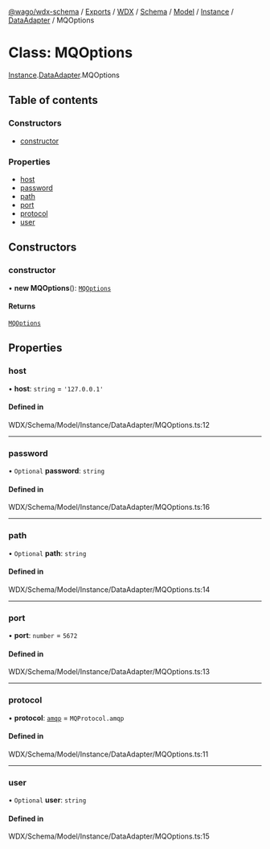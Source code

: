 [@wago/wdx-schema](../README.md) / [Exports](../modules.md) / [WDX](../modules/WDX.md) / [Schema](../modules/WDX.Schema.md) / [Model](../modules/WDX.Schema.Model.md) / [Instance](../modules/WDX.Schema.Model.Instance.md) / [DataAdapter](../modules/WDX.Schema.Model.Instance.DataAdapter.md) / MQOptions

# Class: MQOptions

[Instance](../modules/WDX.Schema.Model.Instance.md).[DataAdapter](../modules/WDX.Schema.Model.Instance.DataAdapter.md).MQOptions

## Table of contents

### Constructors

- [constructor](WDX.Schema.Model.Instance.DataAdapter.MQOptions.md#constructor)

### Properties

- [host](WDX.Schema.Model.Instance.DataAdapter.MQOptions.md#host)
- [password](WDX.Schema.Model.Instance.DataAdapter.MQOptions.md#password)
- [path](WDX.Schema.Model.Instance.DataAdapter.MQOptions.md#path)
- [port](WDX.Schema.Model.Instance.DataAdapter.MQOptions.md#port)
- [protocol](WDX.Schema.Model.Instance.DataAdapter.MQOptions.md#protocol)
- [user](WDX.Schema.Model.Instance.DataAdapter.MQOptions.md#user)

## Constructors

### constructor

• **new MQOptions**(): [`MQOptions`](WDX.Schema.Model.Instance.DataAdapter.MQOptions.md)

#### Returns

[`MQOptions`](WDX.Schema.Model.Instance.DataAdapter.MQOptions.md)

## Properties

### host

• **host**: `string` = `'127.0.0.1'`

#### Defined in

WDX/Schema/Model/Instance/DataAdapter/MQOptions.ts:12

___

### password

• `Optional` **password**: `string`

#### Defined in

WDX/Schema/Model/Instance/DataAdapter/MQOptions.ts:16

___

### path

• `Optional` **path**: `string`

#### Defined in

WDX/Schema/Model/Instance/DataAdapter/MQOptions.ts:14

___

### port

• **port**: `number` = `5672`

#### Defined in

WDX/Schema/Model/Instance/DataAdapter/MQOptions.ts:13

___

### protocol

• **protocol**: [`amqp`](../enums/WDX.Schema.Model.Instance.DataAdapter.MQProtocol.md#amqp) = `MQProtocol.amqp`

#### Defined in

WDX/Schema/Model/Instance/DataAdapter/MQOptions.ts:11

___

### user

• `Optional` **user**: `string`

#### Defined in

WDX/Schema/Model/Instance/DataAdapter/MQOptions.ts:15
